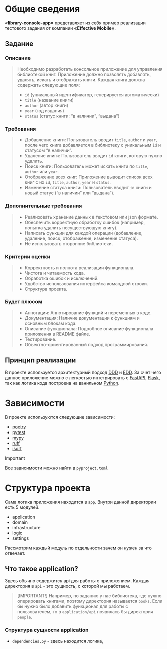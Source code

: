 # Общие сведения

<b>«library-console-app»</b> представляет из себя пример реализации тестового задания от компании <b>«Effective Mobile»</b>.

## Задание

### Описание

> Необходимо разработать консольное приложение для управления библиотекой книг. Приложение должно позволять добавлять, удалять, искать и отображать книги. Каждая книга должна содержать следующие поля:
> - `id` (уникальный идентификатор, генерируется автоматически)
> - `title` (название книги)
> - `author` (автор книги)
> - `year` (год издания)
> - `status` (статус книги: “в наличии”, “выдана”)

### Требования

> - Добавление книги: Пользователь вводит `title`, `author` и `year`, после чего книга добавляется в библиотеку
> с уникальным `id` и статусом “в наличии”.
> - Удаление книги: Пользователь вводит `id` книги, которую нужно удалить.
> - Поиск книги: Пользователь может искать книги по `title`, `author` или `year`.
> - Отображение всех книг: Приложение выводит список всех книг с их `id`, `title`, `author`, `year` и `status`.
> - Изменение статуса книги: Пользователь вводит `id` книги и новый статус (“в наличии” или “выдана”).

### Дополнительные требования

> - Реализовать хранение данных в текстовом или json формате.
> - Обеспечить корректную обработку ошибок (например, попытка удалить несуществующую книгу).
> - Написать функции для каждой операции (добавление, удаление, поиск, отображение, изменение статуса).
> - Не использовать сторонние библиотеки.

### Критерии оценки

> - Корректность и полнота реализации функционала.
> - Чистота и читаемость кода.
> - Обработка ошибок и исключений.
> - Удобство использования интерфейса командной строки.
> - Структура проекта.

### Будет плюсом

> - Аннотации: Аннотирование функций и переменных в коде. 
> - Документация: Наличие документации к функциям и основным блокам кода. 
> - Описание функционала: Подробное описание функционала приложения в README файле. 
> - Тестирование. 
> - Объектно-ориентированный подход программирования.

## Принцип реализации

В проекте используется архитектурный подход [DDD](https://en.wikipedia.org/wiki/Domain-driven_design) и [EDD](https://en.wikipedia.org/wiki/Event-driven_programming).
За счет чего данное приложение можно с легкостью интегрировать с [FastAPI](https://fastapi.tiangolo.com/), [Flask](https://flask.palletsprojects.com/en/stable/), так как логика кода построена на ванильном [Python](https://www.python.org/doc/).

# Зависимости

В проекте используются следующие зависимости: 
- [poetry](https://python-poetry.org/)
- [pytest](https://docs.pytest.org/en/stable/)
- [mypy](https://www.mypy-lang.org/)
- [ruff](https://docs.astral.sh/ruff/linter/)
- [isort](https://pycqa.github.io/isort/)

> [!IMPORTANT]
> Все зависимости можно найти в ```pyproject.toml```

# Структура проекта

Сама логика приложения находится в `app`. Внутри данной директории есть 5 модулей.

- application
- domain
- infrastructure
- logic
- settings

Рассмотрим каждый модуль по отдельности зачем он нужен за что отвечает. 

## Что такое application?

Здесь обычно содержится api для работы с приложением. 
Каждая директория в `api` - это сущность, с которой мы работаем.

> [IMPORTANT!]
> Например, по заданию у нас библиотека, где нужно оперировать книгами, поэтому директория называется `books`. 
> Если бы нужно было добавить функционал для работы с пользователем,
> то в `application/api` появилась бы директория `people`.

### Структура сущности application

- `dependencies.py` - здесь находится логика, 




